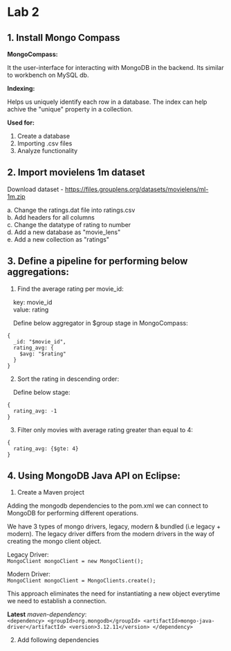 # Lab 2

## 1. Install Mongo Compass

**MongoCompass:**

It the user-interface for interacting with MongoDB in the backend. Its similar to workbench on MySQL db.

**Indexing:**

Helps us uniquely identify each row in a database. The index can help achive the "unique" property in a collection.

**Used for:**

1. Create a database
2. Importing .csv files
3. Analyze functionality

## 2. Import movielens 1m dataset

Download dataset - https://files.grouplens.org/datasets/movielens/ml-1m.zip<br/>
 
a. Change the ratings.dat file into ratings.csv<br/>
b. Add headers for all columns<br/>
c. Change the datatype of rating to number<br/>
d. Add a new database as "movie_lens"<br/>
e. Add a new collection as "ratings"<br/>

## 3. Define a pipeline for performing below aggregations:

1. Find the average rating per movie_id:

&emsp;key: movie_id<br/>
&emsp;value: rating

&emsp;Define below aggregator in $group stage in MongoCompass:
  ```
  {
    _id: "$movie_id",
    rating_avg: {
      $avg: "$rating"
    }
  }
  ```

2. Sort the rating in descending order: 

&emsp;Define below stage:
```
{
  rating_avg: -1
}
```

3. Filter only movies with average rating greater than equal to 4:

```
{
  rating_avg: {$gte: 4}
}
```
## 4. Using MongoDB Java API on Eclipse:

1. Create a Maven project

Adding the mongodb dependencies to the pom.xml we can connect to MongoDB for performing different operations.

We have 3 types of mongo drivers, legacy, modern & bundled (i.e legacy + modern). The legacy driver differs from the modern drivers in the way of creating the mongo client object. 

Legacy Driver:<br/>
`MongoClient mongoClient = new MongoClient();`

Modern Driver:<br/>
`MongoClient mongoClient = MongoClients.create();`

This approach eliminates the need for instantiating a new object everytime we need to establish a connection.

**Latest** *maven-dependency*:<br/>
`<dependency>
    <groupId>org.mongodb</groupId>
    <artifactId>mongo-java-driver</artifactId>
    <version>3.12.11</version>
</dependency>
`

2. Add following dependencies







